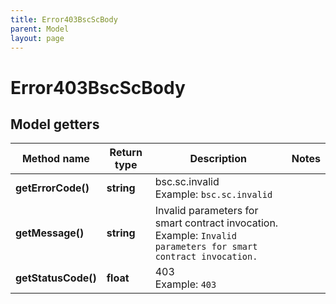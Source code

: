 ```yaml
---
title: Error403BscScBody
parent: Model
layout: page
---
```


# Error403BscScBody

## Model getters

Method name | Return type | Description | Notes
------------ | ------------- | ------------- | -------------
**getErrorCode()** | **string** | bsc.sc.invalid <br>Example: `bsc.sc.invalid` |
**getMessage()** | **string** | Invalid parameters for smart contract invocation. <br>Example: `Invalid parameters for smart contract invocation.` |
**getStatusCode()** | **float** | 403 <br>Example: `403` |

